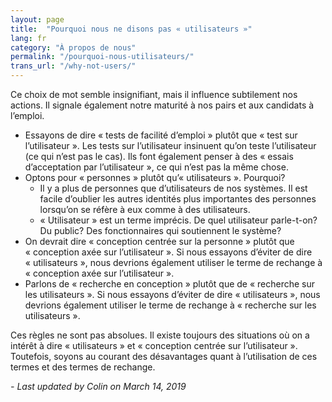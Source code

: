```yaml
---
layout: page
title:  "Pourquoi nous ne disons pas « utilisateurs »"
lang: fr
category: "À propos de nous"
permalink: "/pourquoi-nous-utilisateurs/"
trans_url: "/why-not-users/"
---
```


Ce choix de mot semble insignifiant, mais il influence subtilement nos actions. Il signale également notre maturité à nos pairs et aux candidats à l’emploi.

  * Essayons de dire « tests de facilité d’emploi » plutôt que « test sur l’utilisateur ». Les tests sur l’utilisateur insinuent qu’on teste l’utilisateur (ce qui n’est pas le cas). Ils font également penser à des « essais d’acceptation par l’utilisateur », ce qui n’est pas la même chose.
  * Optons pour « personnes » plutôt qu’« utilisateurs ». Pourquoi?
    * Il y a plus de personnes que d’utilisateurs de nos systèmes. Il est facile d’oublier les autres identités plus importantes des personnes lorsqu’on se réfère à eux comme à des utilisateurs.
    * « Utilisateur » est un terme imprécis. De quel utilisateur parle-t-on? Du public? Des fonctionnaires qui soutiennent le système?
  * On devrait dire « conception centrée sur la personne » plutôt que « conception axée sur l’utilisateur ». Si nous essayons d’éviter de dire « utilisateurs », nous devrions également utiliser le terme de rechange à « conception axée sur l’utilisateur ».
  * Parlons de « recherche en conception » plutôt que de « recherche sur les utilisateurs ». Si nous essayons d’éviter de dire « utilisateurs », nous devrions également utiliser le terme de rechange à « recherche sur les utilisateurs ».

Ces règles ne sont pas absolues. Il existe toujours des situations où on a intérêt à dire « utilisateurs » et « conception centrée sur l’utilisateur ». Toutefois, soyons au courant des désavantages quant à l’utilisation de ces termes et des termes de rechange.

_- Last updated by Colin on March 14, 2019_

